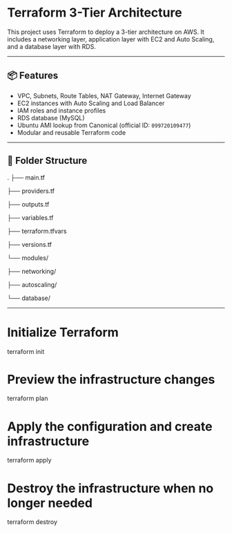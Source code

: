 # Terraform 3-Tier Architecture

This project uses Terraform to deploy a 3-tier architecture on AWS. It includes a networking layer, application layer with EC2 and Auto Scaling, and a database layer with RDS.

---

## 📦 Features

- VPC, Subnets, Route Tables, NAT Gateway, Internet Gateway
- EC2 instances with Auto Scaling and Load Balancer
- IAM roles and instance profiles
- RDS database (MySQL)
- Ubuntu AMI lookup from Canonical (official ID: `099720109477`)
- Modular and reusable Terraform code

---

## 📁 Folder Structure

.
├── main.tf

├── providers.tf

├── outputs.tf

├── variables.tf

├── terraform.tfvars

├── versions.tf

└── modules/

├── networking/

├── autoscaling/

└── database/

---

# Initialize Terraform
terraform init

# Preview the infrastructure changes
terraform plan

# Apply the configuration and create infrastructure
terraform apply

# Destroy the infrastructure when no longer needed
terraform destroy



